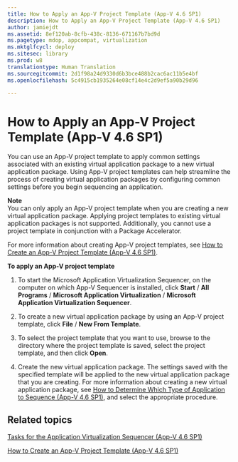 ```yaml
---
title: How to Apply an App-V Project Template (App-V 4.6 SP1)
description: How to Apply an App-V Project Template (App-V 4.6 SP1)
author: jamiejdt
ms.assetid: 8ef120ab-8cfb-438c-8136-671167b7bd9d
ms.pagetype: mdop, appcompat, virtualization
ms.mktglfcycl: deploy
ms.sitesec: library
ms.prod: w8
translationtype: Human Translation
ms.sourcegitcommit: 2d1f98a24d9330d6b3bce488b2cac6ac11b5e4bf
ms.openlocfilehash: 5c4915cb1935264e08cf14e4c2d9ef5a90b29d96

---
```



# How to Apply an App-V Project Template (App-V 4.6 SP1)


You can use an App-V project template to apply common settings associated with an existing virtual application package to a new virtual application package. Using App-V project templates can help streamline the process of creating virtual application packages by configuring common settings before you begin sequencing an application.

**Note**  
You can only apply an App-V project template when you are creating a new virtual application package. Applying project templates to existing virtual application packages is not supported. Additionally, you cannot use a project template in conjunction with a Package Accelerator.

 

For more information about creating App-V project templates, see [How to Create an App-V Project Template (App-V 4.6 SP1)](how-to-create-an-app-v-project-template--app-v-46-sp1-.md).

**To apply an App-V project template**

1.  To start the Microsoft Application Virtualization Sequencer, on the computer on which App-V Sequencer is installed, click **Start** / **All Programs** / **Microsoft Application Virtualization** / **Microsoft Application Virtualization Sequencer**.

2.  To create a new virtual application package by using an App-V project template, click **File** / **New From Template**.

3.  To select the project template that you want to use, browse to the directory where the project template is saved, select the project template, and then click **Open**.

4.  Create the new virtual application package. The settings saved with the specified template will be applied to the new virtual application package that you are creating. For more information about creating a new virtual application package, see [How to Determine Which Type of Application to Sequence (App-V 4.6 SP1)](how-to-determine-which-type-of-application-to-sequence---app-v-46-sp1-.md), and select the appropriate procedure.

## Related topics


[Tasks for the Application Virtualization Sequencer (App-V 4.6 SP1)](tasks-for-the-application-virtualization-sequencer--app-v-46-sp1-.md)

[How to Create an App-V Project Template (App-V 4.6 SP1)](how-to-create-an-app-v-project-template--app-v-46-sp1-.md)

 

 








<!--HONumber=Jun16_HO4-->


